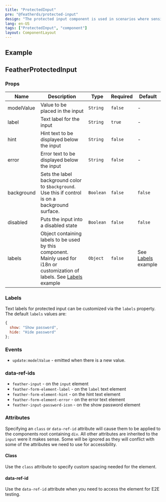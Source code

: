 ```yaml
---
title: "ProtectedInput"
pre: "@featherds/protected-input"
design: "The protected input component is used in scenarios where sensitive user information must be entered into a computer interface discreetly. Protected input components should primarily focus on keeping user information private."
lang: en-US
tags: ["ProtectedInput", "component"]
layout: ComponentLayout
---
```


## Example

<ProtectedInput-Examples />

## FeatherProtectedInput

### Props

| Name       | Description                                                                                                                           | Type      | Required | Default                       |
| ---------- | ------------------------------------------------------------------------------------------------------------------------------------- | --------- | -------- | ----------------------------- |
| modelValue | Value to be placed in the input                                                                                                       | `String`  | `false`  | -                             |
| label      | Text label for the input                                                                                                              | `String`  | `true`   | -                             |
| hint       | Hint text to be displayed below the input                                                                                             | `String`  | `false`  | -                             |
| error      | Error text to be displayed below the input                                                                                            | `String`  | `false`  | -                             |
| background | Sets the label background color to `$background`. Use this if control is on a background surface.                                     | `Boolean` | `false`  | `false`                       |
| disabled   | Puts the input into a disabled state                                                                                                  | `Boolean` | `false`  | `false`                       |
| labels     | Object containing labels to be used by this component. Mainly used for i18n or customization of labels. See [Labels](#labels) example | `Object`  | `false`  | See [Labels](#labels) example |

### Labels

Text labels for protected input can be customized via the `labels` property. The default `labels` values are:

```js
{
  show: "Show password",
  hide: "Hide password"
};
```

### Events

- `update:modelValue` - emitted when there is a new value.

### data-ref-ids

- `feather-input` - on the `input` element
- `feather-form-element-label` - on the `label` text element
- `feather-form-element-hint` - on the hint text element
- `feather-form-element-error` - on the error text element
- `feather-input-password-icon` - on the show password element

### Attributes

Specifying an `class` or `data-ref-id` attribute will cause them to be applied to the components root containing `div`. All other attributes are inherited to the `input` were it makes sense. Some will be ignored as they will conflict with some of the attributes we need to use for accessibility.

#### Class

Use the `class` attribute to specify custom spacing needed for the element.

#### data-ref-id

Use the `data-ref-id` attribute when you need to access the element for E2E testing.
